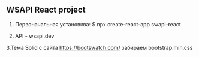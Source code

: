 ## WSAPI React project

1. Первоначальная установква: 
$ npx create-react-app swapi-react

2. API - wsapi.dev

3.Тема Solid с сайта https://bootswatch.com/ забираем bootstrap.min.css